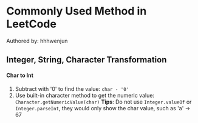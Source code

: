 # Commonly Used Method in LeetCode
Authored by: hhhwenjun

## Integer, String, Character Transformation
#### Char to Int 
1. Subtract with '0' to find the value: `char - '0'`
2. Use built-in character method to get the numeric value: `Character.getNumericValue(char)`
**Tips**: Do not use `Integer.valueOf` or `Integer.parseInt`, they would only show the char value, such as 'a' -> 67
